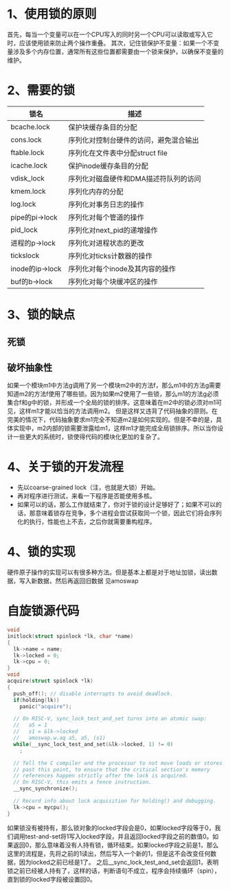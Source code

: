 # 1、使用锁的原则
首先，每当一个变量可以在一个CPU写入的同时另一个CPU可以读取或写入它时，应该使用锁来防止两个操作重叠。
其次，记住锁保护不变量：如果一个不变量涉及多个内存位置，通常所有这些位置都需要由一个锁来保护，以确保不变量的维护。

# 2、需要的锁
| 锁名          | 描述                                           |
|----------------|------------------------------------------------|
| bcache.lock    | 保护块缓存条目的分配                           |
| cons.lock      | 序列化对控制台硬件的访问，避免混合输出           |
| ftable.lock    | 序列化在文件表中分配struct file                 |
| icache.lock    | 保护inode缓存条目的分配                         |
| vdisk_lock     | 序列化对磁盘硬件和DMA描述符队列的访问           |
| kmem.lock      | 序列化内存的分配                               |
| log.lock       | 序列化对事务日志的操作                         |
| pipe的pi->lock  | 序列化对每个管道的操作                         |
| pid_lock       | 序列化对next_pid的递增操作                     |
| 进程的p->lock  | 序列化对进程状态的更改                         |
| tickslock      | 序列化对ticks计数器的操作                      |
| inode的ip->lock | 序列化对每个inode及其内容的操作                 |
| buf的b->lock   | 序列化对每个块缓冲区的操作                     |


# 3、锁的缺点
## 死锁
## 破坏抽象性
如果一个模块m1中方法g调用了另一个模块m2中的方法f，那么m1中的方法g需要知道m2的方法f使用了哪些锁。因为如果m2使用了一些锁，那么m1的方法g必须集合f和g中的锁，并形成一个全局的锁的排序。这意味着在m2中的锁必须对m1可见，这样m1才能以恰当的方法调用m2。
但是这样又违背了代码抽象的原则。在完美的情况下，代码抽象要求m1完全不知道m2是如何实现的。但是不幸的是，具体实现中，m2内部的锁需要泄露给m1，这样m1才能完成全局锁排序。所以当你设计一些更大的系统时，锁使得代码的模块化更加的复杂了。

# 4、关于锁的开发流程
- 先以coarse-grained lock（注，也就是大锁）开始。
- 再对程序进行测试，来看一下程序是否能使用多核。
- 如果可以的话，那么工作就结束了，你对于锁的设计足够好了；如果不可以的话，那意味着锁存在竞争，多个进程会尝试获取同一个锁，因此它们将会序列化的执行，性能也上不去，之后你就需要重构程序。


# 4、锁的实现

硬件原子操作的实现可以有很多种方法。但是基本上都是对于地址加锁，读出数据，写入新数据，然后再返回旧数据
见amoswap

# 自旋锁源代码
```c
void
initlock(struct spinlock *lk, char *name)
{
  lk->name = name;
  lk->locked = 0;
  lk->cpu = 0;
}
void
acquire(struct spinlock *lk)
{
  push_off(); // disable interrupts to avoid deadlock.
  if(holding(lk))
    panic("acquire");

  // On RISC-V, sync_lock_test_and_set turns into an atomic swap:
  //   a5 = 1
  //   s1 = &lk->locked
  //   amoswap.w.aq a5, a5, (s1)
  while(__sync_lock_test_and_set(&lk->locked, 1) != 0)
    ;

  // Tell the C compiler and the processor to not move loads or stores
  // past this point, to ensure that the critical section's memory
  // references happen strictly after the lock is acquired.
  // On RISC-V, this emits a fence instruction.
  __sync_synchronize();

  // Record info about lock acquisition for holding() and debugging.
  lk->cpu = mycpu();
}
```

如果锁没有被持有，那么锁对象的locked字段会是0，如果locked字段等于0，我们调用test-and-set将1写入locked字段，并且返回locked字段之前的数值0。如果返回0，那么意味着没有人持有锁，循环结束。如果locked字段之前是1，那么这里的流程是，先将之前的1读出，然后写入一个新的1，但是这不会改变任何数据，因为locked之前已经是1了。
之后__sync_lock_test_and_set会返回1，表明锁之前已经被人持有了，这样的话，判断语句不成立，程序会持续循环（spin），直到锁的locked字段被设置回0。


